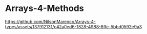 # Arrays-4-Methods


https://github.com/NilsonMarenco/Arrays-4-types/assets/137912131/c42a0ed6-1828-4988-8ffe-5bbd0592e9a3

